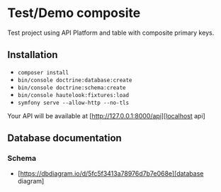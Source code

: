 # Test/Demo composite

Test project using API Platform and table with composite primary keys.

## Installation

* `composer install`
* `bin/console doctrine:database:create`
* `bin/console doctrine:schema:create`
* `bin/console hautelook:fixtures:load`
* `symfony serve --allow-http --no-tls`

Your API will be available at [http://127.0.0.1:8000/api][localhost api]

## Database documentation

### Schema

* [https://dbdiagram.io/d/5fc5f3413a78976d7b7e068e][database diagram]

[localhost api]: http://127.0.0.1:8000/api
[database diagram]: https://dbdiagram.io/d/5fc5f3413a78976d7b7e068e